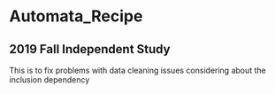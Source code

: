 # Automata_Recipe 

## 2019 Fall Independent Study
This is to fix problems with data cleaning issues considering about the inclusion dependency
